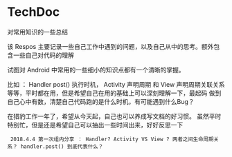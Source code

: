 # TechDoc

对常用知识的一些总结

该 Respos 主要记录一些自己工作中遇到的问题，以及自己从中的思考。额外包含一些自己对代码的理解

试图对 Android 中常用的一些细小的知识点都有一个清晰的掌握。

比如 ： Handler post() 执行时机， Activity 声明周期 和 View 声明周期关联关系等等，平时都在用，但是希望自己在用的基础上可以深刻理解一下，最起码
做到自己心中有数，清楚自己代码跑的是什么时机，有可能遇到什么Bug？

在猎豹工作一年了，希望从今天起，自己也可以养成写文档的好习惯。 虽然平时特别忙，但是还是希望自己可以抽出一些时间出来，好好反思一下

     2018.4.4 第一次组内分享 ： Handler? Activity VS View ? 两者之间生命周期关系？ handler.post() 到底代表什么？
